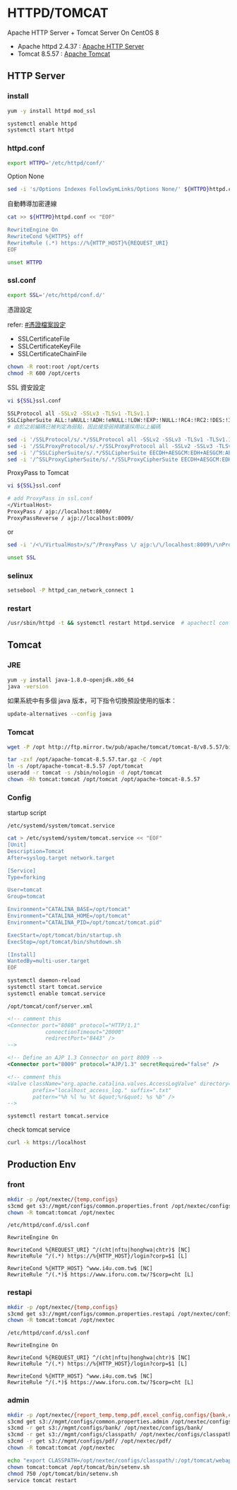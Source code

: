# HTTPD/TOMCAT

Apache HTTP Server + Tomcat Server On CentOS 8

- Apache httpd 2.4.37 : [Apache HTTP Server](https://httpd.apache.org/)
- Tomcat 8.5.57 : [Apache Tomcat](https://tomcat.apache.org/)

## HTTP Server

### install

```sh
yum -y install httpd mod_ssl
```

```sh
systemctl enable httpd
systemctl start httpd
```

### httpd.conf

```sh
export HTTPD='/etc/httpd/conf/'
```

Option None

```sh
sed -i 's/Options Indexes FollowSymLinks/Options None/' ${HTTPD}httpd.conf
```

自動轉導加密連線

```sh
cat >> ${HTTPD}httpd.conf << "EOF"

RewriteEngine On
RewriteCond %{HTTPS} off
RewriteRule (.*) https://%{HTTP_HOST}%{REQUEST_URI}
EOF
```

```sh
unset HTTPD
```

### ssl.conf

```sh
export SSL='/etc/httpd/conf.d/'
```

憑證設定

refer: [#憑證檔案設定](/third-party/domain-name/index#憑證檔案設定)

- SSLCertificateFile
- SSLCertificateKeyFile
- SSLCertificateChainFile

```sh
chown -R root:root /opt/certs
chmod -R 600 /opt/certs
```

SSL 資安設定

```sh
vi ${SSL}ssl.conf
```
```sh
SSLProtocol all -SSLv2 -SSLv3 -TLSv1 -TLSv1.1
SSLCipherSuite ALL:!aNULL:!ADH:!eNULL:!LOW:!EXP:!NULL:!RC4:!RC2:!DES:!3DES:!SHA:!SHA256:!SHA384:!MD5+HIGH:+MEDIUM
# 由於之前編碼已被判定為弱點，因此接受弱掃建議採用以上編碼
```
```sh
sed -i '/SSLProtocol/s/.*/SSLProtocol all -SSLv2 -SSLv3 -TLSv1 -TLSv1.1/' ${SSL}ssl.conf
sed -i '/SSLProxyProtocol/s/.*/SSLProxyProtocol all -SSLv2 -SSLv3 -TLSv1 -TLSv1.1/' ${SSL}ssl.conf
sed -i '/^SSLCipherSuite/s/.*/SSLCipherSuite EECDH+AESGCM:EDH+AESGCM:AES256+EECDH:AES256+EDH/' ${SSL}ssl.conf
sed -i '/^SSLProxyCipherSuite/s/.*/SSLProxyCipherSuite EECDH+AESGCM:EDH+AESGCM:AES256+EECDH:AES256+EDH/' ${SSL}ssl.conf
```

ProxyPass to Tomcat

```sh
vi ${SSL}ssl.conf
```
```sh
# add ProxyPass in ssl.conf
</VirtualHost>
ProxyPass / ajp://localhost:8009/
ProxyPassReverse / ajp://localhost:8009/
```
or

```sh
sed -i '/<\/VirtualHost>/s/^/ProxyPass \/ ajp:\/\/localhost:8009\/\nProxyPassReverse \/ ajp:\/\/localhost:8009\/\n\n/' ${SSL}ssl.conf
```

```sh
unset SSL
```

### selinux

```sh
setsebool -P httpd_can_network_connect 1
```

### restart

```sh
/usr/sbin/httpd -t && systemctl restart httpd.service  # apachectl configtest
```

## Tomcat

### JRE

```sh
yum -y install java-1.8.0-openjdk.x86_64
java -version
```

如果系統中有多個 java 版本，可下指令切換預設使用的版本：

```sh
update-alternatives --config java
```

### Tomcat

```sh
wget -P /opt http://ftp.mirror.tw/pub/apache/tomcat/tomcat-8/v8.5.57/bin/apache-tomcat-8.5.57.tar.gz
```

```sh
tar -zxf /opt/apache-tomcat-8.5.57.tar.gz -C /opt
ln -s /opt/apache-tomcat-8.5.57 /opt/tomcat
useradd -r tomcat -s /sbin/nologin -d /opt/tomcat
chown -Rh tomcat:tomcat /opt/tomcat /opt/apache-tomcat-8.5.57
```

### Config

startup script  

`/etc/systemd/system/tomcat.service`

```sh
cat > /etc/systemd/system/tomcat.service << "EOF"
[Unit]
Description=Tomcat
After=syslog.target network.target

[Service]
Type=forking

User=tomcat
Group=tomcat

Environment="CATALINA_BASE=/opt/tomcat"
Environment="CATALINA_HOME=/opt/tomcat"
Environment="CATALINA_PID=/opt/tomcat/tomcat.pid"

ExecStart=/opt/tomcat/bin/startup.sh
ExecStop=/opt/tomcat/bin/shutdown.sh

[Install]
WantedBy=multi-user.target
EOF
```

```sh
systemctl daemon-reload
systemctl start tomcat.service
systemctl enable tomcat.service
```

`/opt/tomcat/conf/server.xml`

```xml
<!-- comment this
<Connector port="8080" protocol="HTTP/1.1"
            connectionTimeout="20000"
            redirectPort="8443" />
-->

<!-- Define an AJP 1.3 Connector on port 8009 -->
<Connector port="8009" protocol="AJP/1.3" secretRequired="false" />

<!-- comment this
<Valve className="org.apache.catalina.valves.AccessLogValve" directory="logs"
        prefix="localhost_access_log." suffix=".txt"
        pattern="%h %l %u %t &quot;%r&quot; %s %b" />
-->
```

```sh
systemctl restart tomcat.service
```

check tomcat service

```sh
curl -k https://localhost
```

## Production Env

### front

```sh
mkdir -p /opt/nextec/{temp,configs}
s3cmd get s3://mgmt/configs/common.properties.front /opt/nextec/configs/common.properties
chown -R tomcat:tomcat /opt/nextec
```

`/etc/httpd/conf.d/ssl.conf`

```
RewriteEngine On

RewriteCond %{REQUEST_URI} ^/(cht|nftu|honghwa|chtr)$ [NC]
RewriteRule ^/(.*) https://%{HTTP_HOST}/login?corp=$1 [L]

RewriteCond %{HTTP_HOST} ^www.i4u.com.tw$ [NC]
RewriteRule ^/(.*)$ https://www.iforu.com.tw/?$corp=cht [L]
```

### restapi

```sh
mkdir -p /opt/nextec/{temp,configs}
s3cmd get s3://mgmt/configs/common.properties.restapi /opt/nextec/configs/common.properties
chown -R tomcat:tomcat /opt/nextec
```

`/etc/httpd/conf.d/ssl.conf`

```
RewriteEngine On

RewriteCond %{REQUEST_URI} ^/(cht|nftu|honghwa|chtr)$ [NC]
RewriteRule ^/(.*) https://%{HTTP_HOST}/login?corp=$1 [L]

RewriteCond %{HTTP_HOST} ^www.i4u.com.tw$ [NC]
RewriteRule ^/(.*)$ https://www.iforu.com.tw/?$corp=cht [L]
```

### admin

```sh
mkdir -p /opt/nextec/{report_temp,temp,pdf,excel_config,configs/{bank,classpath}}
s3cmd get s3://mgmt/configs/common.properties.admin /opt/nextec/configs/common.properties
s3cmd -r get s3://mgmt/configs/bank/ /opt/nextec/configs/bank/
s3cmd -r get s3://mgmt/configs/classpath/ /opt/nextec/configs/classpath/
s3cmd -r get s3://mgmt/configs/pdf/ /opt/nextec/pdf/
chown -R tomcat:tomcat /opt/nextec
```

```sh
echo "export CLASSPATH=/opt/nextec/configs/classpath/:/opt/tomcat/webapps/ROOT/WEB-INF/lib/FISCToolkit.jar" >> /opt/tomcat/bin/setenv.sh
chown tomcat:tomcat /opt/tomcat/bin/setenv.sh
chmod 750 /opt/tomcat/bin/setenv.sh
service tomcat restart
```
